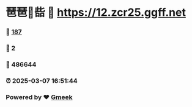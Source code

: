 # 琶琶🔭啙 :link: https://12.zcr25.ggff.net 
### :page_facing_up: [187](https://12.zcr25.ggff.net/tag.html) 
### :speech_balloon: 2 
### :hibiscus: 486644 
### :alarm_clock: 2025-03-07 16:51:44 
### Powered by :heart: [Gmeek](https://github.com/Meekdai/Gmeek)
